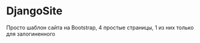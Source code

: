 # DjangoSite
Просто шаблон сайта на Bootstrap, 4 простые страницы, 1 из них только для залогиненного
